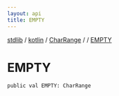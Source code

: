 ```yaml
---
layout: api
title: EMPTY
---
```

[stdlib](../../../index.md) / [kotlin](../../index.md) / [CharRange](../index.md) / [<class-object-for-CharRange>](index.md) / [EMPTY](EMPTY.md)

# EMPTY

```
public val EMPTY: CharRange
```
